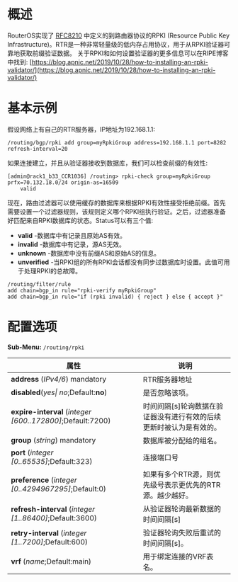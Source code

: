 <!--
 * @Author: be-engineer 41234995@qq.com
 * @Date: 2023-05-16 17:31:38
 * @LastEditors: be-engineer 41234995@qq.com
 * @LastEditTime: 2023-05-19 23:04:43
 * @FilePath: /MikroTik-doc-cn/source/Routing/RPKI/content.md
 * @Description: 这是默认设置,请设置`customMade`, 打开koroFileHeader查看配置 进行设置: https://github.com/OBKoro1/koro1FileHeader/wiki/%E9%85%8D%E7%BD%AE
-->
# 概述

RouterOS实现了 [RFC8210](https://tools.ietf.org/html/rfc8210) 中定义的到路由器协议的RPKI (Resource Public Key Infrastructure)。RTR是一种非常轻量级的低内存占用协议，用于从RPKI验证器可靠地获取前缀验证数据。
关于RPKI和如何设置验证器的更多信息可以在RIPE博客中找到:
[https://blog.apnic.net/2019/10/28/how-to-installing-an-rpki-validator/](https://blog.apnic.net/2019/10/28/how-to-installing-an-rpki-validator/)

# 基本示例

假设网络上有自己的RTR服务器，IP地址为192.168.1.1:

`/routing/bgp/rpki
add group=myRpkiGroup address=192.168.1.1 port=8282 refresh-interval=20`

如果连接建立，并且从验证器接收到数据库，我们可以检查前缀的有效性:

```shell
[admin@rack1_b33_CCR1036] /routing> rpki-check group=myRpkiGroup prfx=70.132.18.0/24 origin-as=16509
    valid
```

现在，路由过滤器可以使用缓存的数据库来根据RPKI有效性接受拒绝前缀。首先需要设置一个过滤器规则，该规则定义哪个RPKI组执行验证。之后，过滤器准备好匹配来自RPKI数据库的状态。Status可以有三个值:

- **valid** -数据库中有记录且原始AS有效。
- **invalid** -数据库中有记录，源AS无效。
- **unknown** -数据库中没有前缀AS和原始AS的信息。
- **unverified** -当RPKI组的所有RPKI会话都没有同步过数据库时设置。此值可用于处理RPKI的总故障。

```shell
/routing/filter/rule
add chain=bgp_in rule="rpki-verify myRpkiGroup"
add chain=bgp_in rule="if (rpki invalid) { reject } else { accept }"
```

# 配置选项

**Sub-Menu:** `/routing/rpki`
 

| 属性                                                       | 说明                                                                |
| ---------------------------------------------------------- | ------------------------------------------------------------------- |
| **address** (_IPv4/6_) mandatory                           | RTR服务器地址                                                       |
| **disabled**(_yes\| no_;Default:**no**)                    | 是否忽略该项。                                                      |
| **expire-interval** (_integer [600..172800]_;Default:7200) | 时间间隔[s]轮询数据在验证器没有进行有效的后续更新时被认为是有效的。 |
| **group** (_string_) mandatory                             | 数据库被分配给的组名。                                              |
| **port** (_integer [0..65535]_;Default:323)                | 连接端口号                                                          |
| **preference** (_integer [0..4294967295]_;Default:0)       | 如果有多个RTR源，则优先级号表示更优先的RTR源。越少越好。            |
| **refresh-interval** (_integer [1..86400]_;Default:3600)   | 从验证器轮询最新数据的时间间隔[s]                                   |
| **retry-interval** (_integer [1..7200]_;Default:600)       | 验证器轮询失败后重试的时间间隔[s]。                                 |
| **vrf** (_name_;Default:main)                              | 用于绑定连接的VRF表名。                                             |